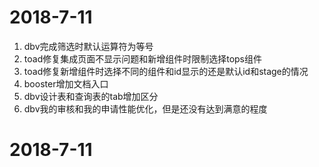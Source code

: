 # 2018-7-11
1. dbv完成筛选时默认运算符为等号
2. toad修复集成页面不显示问题和新增组件时限制选择tops组件
3. toad修复新增组件时选择不同的组件和id显示的还是默认id和stage的情况
4. booster增加文档入口
5. dbv设计表和查询表的tab增加区分
6. dbv我的审核和我的申请性能优化，但是还没有达到满意的程度

# 2018-7-11
